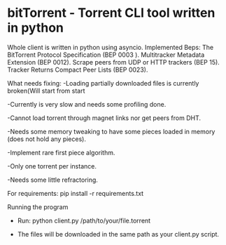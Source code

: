 # bitTorrent - Torrent CLI tool written in python

Whole client is written in python using asyncio.
Implemented Beps:
The BitTorrent Protocol Specification (BEP 0003 ).
Multitracker Metadata Extension (BEP 0012).
Scrape peers from UDP or HTTP trackers (BEP 15).
Tracker Returns Compact Peer Lists (BEP 0023).



What needs fixing:
-Loading partially downloaded files is currently broken(Will start from start

-Currently is very slow and needs some profiling done.

-Cannot load torrent through magnet links nor get peers from DHT.

-Needs some memory tweaking to have some pieces loaded in memory (does not hold any pieces).

-Implement rare first piece algorithm.

-Only one torrent per instance.

-Needs some little refractoring.


For requirements:
pip install -r requirements.txt



Running the program
- Run: python client.py /path/to/your/file.torrent

- The files will be downloaded in the same path as your client.py script.
